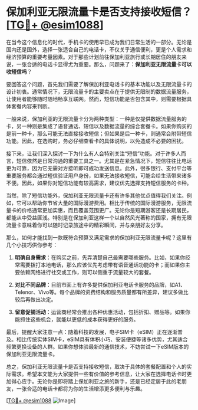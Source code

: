 # 保加利亚无限流量卡是否支持接收短信？[[TG💪+ @esim1088](https://t.me/s/esim1088)]

在当今这个信息化的时代，手机卡的使用早已成为我们日常生活的一部分。无论是国内还是国外，选择一张适合自己的电话卡，不仅关乎通信便利，更是个人需求和经济预算的重要考量因素。对于那些计划前往保加利亚旅行或长期居住的朋友来说，一张合适的电话卡显得尤为重要。那么，问题来了：**保加利亚无限流量卡可以收短信吗**？

要回答这个问题，首先我们需要了解保加利亚电话卡的基本功能以及无限流量卡的设计初衷。通常情况下，无限流量卡的主要卖点在于提供无限制的数据流量服务，让使用者能够随时随地畅享互联网。然而，短信功能是否包含其中，则需要根据具体套餐内容来判断。

一般来说，保加利亚的无限流量卡分为两种类型：一种是仅提供数据流量服务的卡，另一种则是集成了语音通话、短信以及数据流量的综合套餐卡。如果你购买的是前一种卡，那么可能无法直接接收短信；但如果是后一种卡，则通常会附带短信功能。因此，在选购时，务必仔细查看卡的具体说明，以免造成不必要的困扰。

接下来，让我们深入探讨一下为什么有人会特别关注“短信”功能。对于许多人而言，短信依然是日常沟通的重要工具之一。尤其是在紧急情况下，短信往往比电话更为可靠，因为它无需对方接听即可成功发送信息。此外，很多银行、支付平台等重要服务都会通过短信验证用户身份，如果无法接收短信，可能会给生活带来诸多不便。因此，如果你对短信功能有较高需求，建议优先选择支持短信服务的卡种。

当然，除了短信功能外，保加利亚无限流量卡还有许多其他优点值得我们关注。例如，它可以帮助你节省大量的国际漫游费用。相比于传统的国际漫游服务，无限流量卡的价格通常更加实惠，而且覆盖范围更广。无论你是短期游客还是长期居民，都能从中受益匪浅。特别是在保加利亚这样一个以自然风光著称的国家，拥有无限流量卡意味着你可以随时记录旅途中的精彩瞬间，并与亲朋好友分享。

那么，如何才能找到一款既符合预算又满足需求的保加利亚无限流量卡呢？这里有几个小技巧供你参考：

1. **明确自身需求**：在购买之前，先弄清楚自己最需要哪些服务。比如，如果你经常需要拨打本地电话，那么应该优先考虑带有语音通话功能的卡；而如果你主要依赖网络进行社交或工作，则可以侧重于流量较大的套餐。

2. **对比不同品牌**：目前市面上有许多提供保加利亚电话卡服务的品牌，如A1、Telenor、Vivo等。每个品牌的资费结构和服务质量都有所差异，建议多做比较后再做出决定。

3. **留意促销活动**：运营商经常会推出各种优惠活动，包括折扣、赠品等。如果你能抓住这些机会，就能以更低的成本获得更好的服务。

最后，提醒大家注意一点：随着科技的发展，电子SIM卡（eSIM）正在逐渐普及。相比传统实体SIM卡，eSIM具有体积小巧、安装便捷等诸多优势，尤其适合频繁更换设备的人群。如果你想体验最新的通信技术，不妨尝试一下eSIM版本的保加利亚无限流量卡。

总之，保加利亚无限流量卡是否支持接收短信，取决于具体的套餐配置和个人的实际需求。希望本文能为大家提供一些有价值的参考信息，让大家在选择电话卡时更加得心应手。无论你是即将踏上保加利亚之旅的新手，还是已经定居于此的老朋友，一张合适的电话卡都将为你的生活增添更多便利与乐趣。

[[TG💪+ @esim1088](https://t.me/s/esim1088) ![Image](https://i.postimg.cc/4NQfJmqS/Snipaste-2025-05-13-00-14-12.png)]